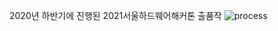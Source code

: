  2020년 하반기에 진행된 2021서울하드웨어해커톤 출품작
![process](https://user-images.githubusercontent.com/70126237/144380368-ca2c3482-37f5-4504-befb-55256095bd47.png)
